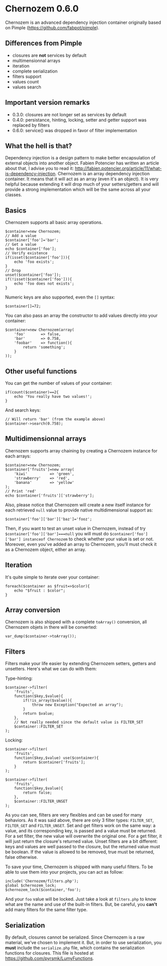 Chernozem 0.6.0
===============

Chernozem is an advanced dependency injection container originally based on Pimple (https://github.com/fabpot/pimple).

Differences from Pimple
-----------------------

- closures are __not__ services by default
- multimensionnal arrays
- iteration
- complete serialization
- filters support
- values count
- values search

Important version remarks
-------------------------

- 0.3.0: closures are not longer set as services by default
- 0.4.0: persistance, hinting, locking, setter and getter support was replaced by filters
- 0.6.0: service() was dropped in favor of filter implementation

What the hell is that?
----------------------

Dependency injection is a design pattern to make better encapsulation of external objects into another object. Fabien Potencier has written an article about that, I advise you to read it: http://fabien.potencier.org/article/11/what-is-dependency-injection. Chernozem is an array dependency injection container. It means that it will act as an array (even it's an object). It is very helpful because extending it will drop much of your setters/getters and will provide a strong implementation which will be the same across all your classes.

Basics
------

Chernozem supports all basic array operations.

    $container=new Chernozem;
    // Add a value
    $container['foo']='bar';
    // Get a value
    echo $container['foo'];
    // Verify existence
    if(isset($container['foo'])){
        echo 'foo exists';
    }
    // Drop
    unset($container['foo']);
    if(!isset($container['foo'])){
        echo 'foo does not exists';
    }

Numeric keys are also supported, even the `[]` syntax:

    $container[]=72;

You can also pass an array the constructor to add values directly into your container:

    $container=new Chernozem(array(
        'foo'       => false,
        'bar'       => 0.758,
        'foobar'    => function(){
            return 'something';
        }
    ));

Other useful functions
----------------------

You can get the number of values of your container:

    if(count($container)==2{
        echo 'You really have two values!';
    }

And search keys:

    // Will return 'bar' (from the example above)
    $container->search(0.758);

Multidimensionnal arrays
------------------------

Chernozem supports array chaining by creating a Chernozem instance for each arrays:

    $container=new Chernozem;
    $container['fruits']=new array(
        'kiwi'          => 'green',
        'strawberry'    => 'red',
        'banana'        => 'yellow'
    );
    // Print 'red'
    echo $container['fruits']['strawberry'];

Also, please notice that Chernozem will create a new itself instance for each retrieved `null` value to provide native multidimensional support as:

    $container['foo']['bar']['baz']='fooz';

Then, if you want to test an unset value in Chernozem, instead of try `$container['foo']['bar']===null` you will must do `$container['foo']['bar'] instanceof Chernozem` to check whether your value is set or not. Moreover, even you've added an array to Chernozem, you'll must check it as a Chernozem object, either an array.

Iteration
---------

It's quite simple to iterate over your container:

    foreach($container as $fruit=>$color){
        echo "$fruit : $color";
    }

Array conversion
----------------

Chernozem is also shipped with a complete `toArray()` conversion, all Chernozem objets in there will be converted:

    var_dump($container->toArray());

Filters
-------

Filters make your life easier by extending Chernozem setters, getters and unsetters. Here's what we can do with them:

Type-hinting:

    $container->filter(
        'fruits',
        function($key,$value){
            if(!is_array($value)){
                throw new Exception("Expected an array");
            }
            return $value;
        },
        // Not really needed since the default value is FILTER_SET
        $container::FILTER_SET
    );

Locking:

    $container->filter(
        'fruits',
        function($key,$value) use($container){
            return $container['fruits'];
        }
    );
    
    $container->filter(
        'fruits',
        function($key,$value){
            return false;
        },
        $container::FILTER_UNSET
    );


As you can see, filters are very flexibles and can be used for many behaviors. As it was said above, there are only 3 filter types: `FILTER_SET`, `FILTER_GET` and `FILTER_UNSET`. Set and get filters work on the same way: a value, and its corresponding key, is passed and a value must be returned. For a set filter, the new value will overwrite the original one. For a get filter, it will just return the closure's returned value. Unset filters are a bit different: keys and values are well passed to the closure, but the returned value must be boolean. If the value is allowed to be removed, true must be returned, false otherwise.

To save your time, Chernozem is shipped with many useful filters. To be able to use them into your projects, you can act as follow:

    include('Chernozem/filters.php');
    global $chernozem_lock;
    $chernozem_lock($container,'foo');

And your `foo` value will be locked. Just take a look at `filters.php` to know what are the name and use of the built-in filters. But, be careful, you __can't__ add many filters for the same filter type.

Serialization
-------------

By default, closures cannot be serialized. Since Chernozem is a raw material, we've chosen to implement it. But, in order to use serialization, you __must__ include the `serialize.php` file, which contains the serialization functions for closures. This file is hosted at https://github.com/pyrsmk/LumyFunctions.
